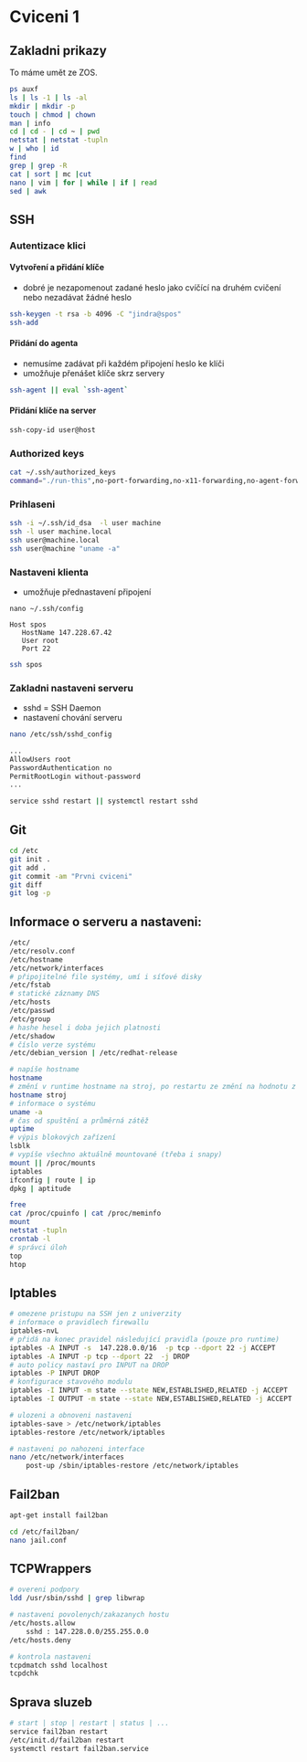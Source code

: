 # Cviceni 1

## Zakladni prikazy
To máme umět ze ZOS.
```bash
ps auxf
ls | ls -1 | ls -al
mkdir | mkdir -p
touch | chmod | chown
man | info
cd | cd - | cd ~ | pwd
netstat | netstat -tupln
w | who | id
find
grep | grep -R
cat | sort | mc |cut
nano | vim | for | while | if | read
sed | awk
```

## SSH

### Autentizace klici

#### Vytvoření a přidání klíče
- dobré je nezapomenout zadané heslo jako cvíčící na druhém cvičení nebo nezadávat žádné heslo
```bash
ssh-keygen -t rsa -b 4096 -C "jindra@spos"
ssh-add
```
#### Přidání do agenta
- nemusíme zadávat při každém připojení heslo ke klíči
- umožňuje přenášet klíče skrz servery
```bash
ssh-agent || eval `ssh-agent`
```

#### Přidání klíče na server
```bash
ssh-copy-id user@host
```
### Authorized keys

```bash
cat ~/.ssh/authorized_keys
command="./run-this",no-port-forwarding,no-x11-forwarding,no-agent-forwarding ssh-dss KEY user@machine
```

### Prihlaseni 

```bash
ssh -i ~/.ssh/id_dsa  -l user machine
ssh -l user machine.local
ssh user@machine.local
ssh user@machine "uname -a"
```

### Nastaveni klienta
- umožňuje přednastavení připojení
```
nano ~/.ssh/config

Host spos
   HostName 147.228.67.42
   User root
   Port 22
```
```bash
ssh spos
```

### Zakladni nastaveni serveru
- sshd = SSH Daemon
- nastavení chování serveru
```bash
nano /etc/ssh/sshd_config

...
AllowUsers root
PasswordAuthentication no
PermitRootLogin without-password
...

service sshd restart || systemctl restart sshd
```

## Git
```bash
cd /etc
git init .
git add .
git commit -am "Prvni cviceni"
git diff
git log -p
```

## Informace o serveru a nastaveni:

```bash
/etc/
/etc/resolv.conf
/etc/hostname
/etc/network/interfaces
# připojitelné file systémy, umí i síťové disky
/etc/fstab
# statické záznamy DNS
/etc/hosts
/etc/passwd
/etc/group
# hashe hesel i doba jejich platnosti
/etc/shadow
# číslo verze systému
/etc/debian_version | /etc/redhat-release

# napíše hostname
hostname
# změní v runtime hostname na stroj, po restartu ze změní na hodnotu z /etc/hostname
hostname stroj
# informace o systému
uname -a
# čas od spuštění a průměrná zátěž
uptime
# výpis blokových zařízení
lsblk
# vypíše všechno aktuálně mountované (třeba i snapy)
mount || /proc/mounts
iptables
ifconfig | route | ip
dpkg | aptitude

free
cat /proc/cpuinfo | cat /proc/meminfo
mount
netstat -tupln
crontab -l
# správci úloh
top
htop
```

## Iptables
 
```bash
# omezene pristupu na SSH jen z univerzity
# informace o pravidlech firewallu
iptables-nvL
# přidá na konec pravidel následující pravidla (pouze pro runtime)
iptables -A INPUT -s  147.228.0.0/16  -p tcp --dport 22 -j ACCEPT
iptables -A INPUT -p tcp --dport 22  -j DROP
# auto policy nastaví pro INPUT na DROP
iptables -P INPUT DROP
# konfigurace stavového modulu
iptables -I INPUT -m state --state NEW,ESTABLISHED,RELATED -j ACCEPT
iptables -I OUTPUT -m state --state NEW,ESTABLISHED,RELATED -j ACCEPT

# ulozeni a obnoveni nastaveni
iptables-save > /etc/network/iptables
iptables-restore /etc/network/iptables

# nastaveni po nahozeni interface
nano /etc/network/interfaces
	post-up /sbin/iptables-restore /etc/network/iptables

```

## Fail2ban

```bash
apt-get install fail2ban

cd /etc/fail2ban/
nano jail.conf

```

## TCPWrappers

```bash
# overeni podpory
ldd /usr/sbin/sshd | grep libwrap

# nastaveni povolenych/zakazanych hostu
/etc/hosts.allow
	sshd : 147.228.0.0/255.255.0.0
/etc/hosts.deny

# kontrola nastaveni
tcpdmatch sshd localhost
tcpdchk
```

## Sprava sluzeb

```bash
# start | stop | restart | status | ...
service fail2ban restart
/etc/init.d/fail2ban restart
systemctl restart fail2ban.service
```
